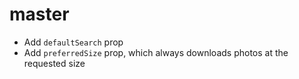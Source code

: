 # master

- Add `defaultSearch` prop
- Add `preferredSize` prop, which always downloads photos at the requested size
